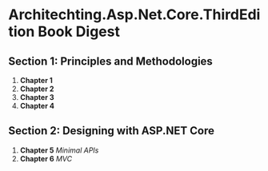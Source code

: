 # Architechting.Asp.Net.Core.ThirdEdition Book Digest
## Section 1: Principles and Methodologies
1. **Chapter 1**
2. **Chapter 2**
3. **Chapter 3**
4. **Chapter 4**
## Section 2: Designing with ASP.NET Core
1. **Chapter 5** *Minimal APIs*
2. **Chapter 6** *MVC*
